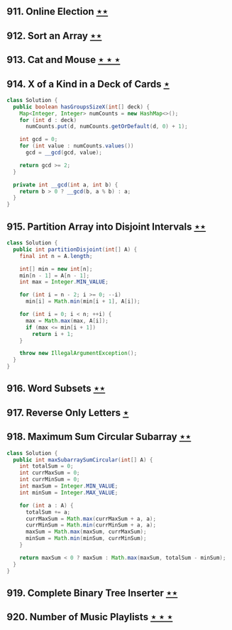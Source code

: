 ## 911. Online Election [$\star\star$](https://leetcode.com/problems/online-election)

## 912. Sort an Array [$\star\star$](https://leetcode.com/problems/sort-an-array)

## 913. Cat and Mouse [$\star\star\star$](https://leetcode.com/problems/cat-and-mouse)

## 914. X of a Kind in a Deck of Cards [$\star$](https://leetcode.com/problems/x-of-a-kind-in-a-deck-of-cards)

```java
class Solution {
  public boolean hasGroupsSizeX(int[] deck) {
    Map<Integer, Integer> numCounts = new HashMap<>();
    for (int d : deck)
      numCounts.put(d, numCounts.getOrDefault(d, 0) + 1);

    int gcd = 0;
    for (int value : numCounts.values())
      gcd = __gcd(gcd, value);

    return gcd >= 2;
  }

  private int __gcd(int a, int b) {
    return b > 0 ? __gcd(b, a % b) : a;
  }
}
```

## 915. Partition Array into Disjoint Intervals [$\star\star$](https://leetcode.com/problems/partition-array-into-disjoint-intervals)

```java
class Solution {
  public int partitionDisjoint(int[] A) {
    final int n = A.length;

    int[] min = new int[n];
    min[n - 1] = A[n - 1];
    int max = Integer.MIN_VALUE;

    for (int i = n - 2; i >= 0; --i)
      min[i] = Math.min(min[i + 1], A[i]);

    for (int i = 0; i < n; ++i) {
      max = Math.max(max, A[i]);
      if (max <= min[i + 1])
        return i + 1;
    }

    throw new IllegalArgumentException();
  }
}
```

## 916. Word Subsets [$\star\star$](https://leetcode.com/problems/word-subsets)

## 917. Reverse Only Letters [$\star$](https://leetcode.com/problems/reverse-only-letters)

## 918. Maximum Sum Circular Subarray [$\star\star$](https://leetcode.com/problems/maximum-sum-circular-subarray)

```java
class Solution {
  public int maxSubarraySumCircular(int[] A) {
    int totalSum = 0;
    int currMaxSum = 0;
    int currMinSum = 0;
    int maxSum = Integer.MIN_VALUE;
    int minSum = Integer.MAX_VALUE;

    for (int a : A) {
      totalSum += a;
      currMaxSum = Math.max(currMaxSum + a, a);
      currMinSum = Math.min(currMinSum + a, a);
      maxSum = Math.max(maxSum, currMaxSum);
      minSum = Math.min(minSum, currMinSum);
    }

    return maxSum < 0 ? maxSum : Math.max(maxSum, totalSum - minSum);
  }
}
```

## 919. Complete Binary Tree Inserter [$\star\star$](https://leetcode.com/problems/complete-binary-tree-inserter)

## 920. Number of Music Playlists [$\star\star\star$](https://leetcode.com/problems/number-of-music-playlists)
